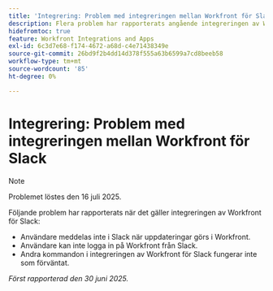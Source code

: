 ```yaml
---
title: 'Integrering: Problem med integreringen mellan Workfront för Slack'
description: Flera problem har rapporterats angående integreringen av Workfront för Slack.
hidefromtoc: true
feature: Workfront Integrations and Apps
exl-id: 6c3d7e68-f174-4672-a68d-c4e71438349e
source-git-commit: 26bd9f2b4dd14d378f555a63b6599a7cd8beeb58
workflow-type: tm+mt
source-wordcount: '85'
ht-degree: 0%

---
```


# Integrering: Problem med integreringen mellan Workfront för Slack

>[!NOTE]
>
>Problemet löstes den 16 juli 2025.

Följande problem har rapporterats när det gäller integreringen av Workfront för Slack:

* Användare meddelas inte i Slack när uppdateringar görs i Workfront.
* Användare kan inte logga in på Workfront från Slack.
* Andra kommandon i integreringen av Workfront för Slack fungerar inte som förväntat.

_Först rapporterad den 30 juni 2025._
